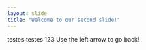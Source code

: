 ```yaml
---
layout: slide
title: "Welcome to our second slide!"
---
```

testes testes 123
Use the left arrow to go back!
